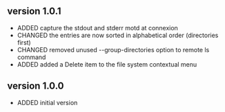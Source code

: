version 1.0.1
--------------
* ADDED    capture the stdout and stderr motd at connexion
* CHANGED  the entries are now sorted in alphabetical order (directories first)
* CHANGED  removed unused --group-directories option to remote ls command
* ADDED    added a Delete item to the file system contextual menu

version 1.0.0
--------------
* ADDED    initial version

